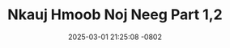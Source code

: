 ---
layout: movie-video-data
date: 2025-03-01 21:25:08 -0802
categories: movie

# Site Attributes
title: "Nkauj Hmoob Noj Neeg Part 1,2"
permalink: "/movie/Nkauj_Hmoob_Noj_Neeg_Part_1,2"

# Movie Attributes
synopsis: ""
producer: "Jimmy Vanglee"
director: "Jimmy Vanglee"
writer: ""
video_link: ""
genre: "Drama Action"
year: "2013"
release_type: "DVD"
storage: "Center for Hmong Studies"
thumbnail: "/assets/images/movie_thumbnails/Nkauj Hmoob Noj Neeg Part 1,2.jpeg"
publishing_company: "EQ Entertainment"

# Sequels + Parts
base_movie: ""
total_parts: 
sequel: ""

# Movie Cast
cast:
- name: "Kong Xiong"
- name: "Dej Ntxhee Muas"
- name: "Ntsais Tsab"
- name: "Xob Vaj"
- name: "Tsab Ham"
- name: "Paj Lauj"
- name: "Lauj Yaj"
- name: "Laim Lauj"
- name: "Koob Huam Thoj"
- name: "Kab Yeeb Vaj"
---